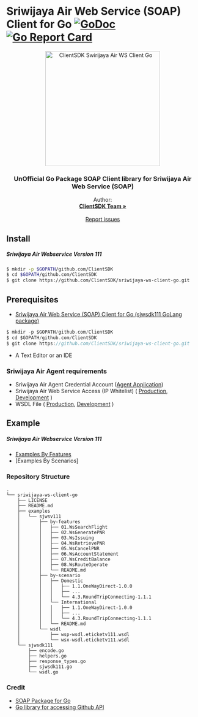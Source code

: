 # Sriwijaya Air Web Service (SOAP) Client for Go [![GoDoc](https://godoc.org/github.com/ClientSDK/sriwijaya-ws-client-go?status.png)](https://godoc.org/github.com/ClientSDK/sriwijaya-ws-client-go) [![Go Report Card](https://goreportcard.com/badge/github.com/ClientSDK/sriwijaya-ws-client-go)](https://goreportcard.com/report/github.com/ClientSDK/sriwijaya-ws-client-go) 


<p align="center">
  <a href="https://github.com/ClientSDK/sriwijaya-ws-client-go">
    <img src="https://upload.wikimedia.org/wikipedia/commons/thumb/e/ea/LOGO_SJ_VERTIKAL.png/320px-LOGO_SJ_VERTIKAL.png" alt="ClientSDK Swirijaya Air WS Client Go" width=300>
  </a>

  <h3 align="center">UnOfficial Go Package SOAP Client library for Sriwijaya Air Web Service (SOAP)</h3>

  <p align="center">
    Author:
    <br>
    <a href="https://github.com/ClientSDK"><strong>ClientSDK Team »</strong></a>
    <br>
    <br>
    <a href="https://github.com/ClientSDK/sriwijaya-ws-client-go/issues">Report issues</a>
  </p>
</p>


## Install

##### Sriwijaya Air Webservice Version 111

```bash
$ mkdir -p $GOPATH/github.com/ClientSDK
$ cd $GOPATH/github.com/ClientSDK
$ git clone https://github.com/ClientSDK/sriwijaya-ws-client-go.git
```

## Prerequisites

- [Sriwijaya Air Web Service (SOAP) Client for Go (sjwsdk111 GoLang package) ](https://github.com/ClientSDK/sriwijaya-ws-client-go)

```Go
$ mkdir -p $GOPATH/github.com/ClientSDK
$ cd $GOPATH/github.com/ClientSDK
$ git clone https://github.com/ClientSDK/sriwijaya-ws-client-go.git
```

- A Text Editor or an IDE

### Sriwijaya Air Agent requirements
- Sriwijaya Air Agent Credential Account ([Agent Application](https://agent.sriwijayaair.co.id/SJ-Eticket/login.php?action=in))
- Sriwijaya Air Web Service Access (IP Whitelist) ( [Production](https://wsp.sriwijayaair.co.id:11443/wsdl.eticketv111/index.php), [Development](https://wsx.sriwijayaair.co.id:11443/wsdl.eticketv111/index.php) )
- WSDL File ( [Production](https://wsp.sriwijayaair.co.id:11443/wsdl.eticketv111/index.php?wsdl), [Development](https://wsx.sriwijayaair.co.id:11443/wsdl.eticketv111/index.php?wsdl) )


## Example

##### Sriwijaya Air Webservice Version 111
- [Examples By Features](examples/sjwsv111/by-features/README.md)
- [Examples By Scenarios]

### Repository Structure
```
.
└── sriwijaya-ws-client-go
    ├── LICENSE
    ├── README.md
    ├── examples
    │   └── sjwsv111
    │       ├── by-features
    │       │   ├── 01.WsSearchFlight
    │       │   ├── 02.WsGeneratePNR
    │       │   ├── 03.WsIssuing
    │       │   ├── 04.WsRetrievePNR
    │       │   ├── 05.WsCancelPNR
    │       │   ├── 06.WsAccountStatement
    │       │   ├── 07.WsCreditBalance
    │       │   ├── 08.WsRouteOperate
    │       │   └── README.md
    │       ├── by-scenario
    │       │   ├── Domestic
    │       │   │   ├── 1.1.OneWayDirect-1.0.0
    │       │   │   ├── ...
    │       │   │   └── 4.3.RoundTripConnecting-1.1.1
    │       │   └── International
    │       │   │   ├── 1.1.OneWayDirect-1.0.0
    │       │   │   ├── ...
    │       │   │   └── 4.3.RoundTripConnecting-1.1.1
    │       │   └── README.md
    │       └── wsdl
    │           ├── wsp-wsdl.eticketv111.wsdl
    │           └── wsx-wsdl.eticketv111.wsdl
    └── sjwsdk111
        ├── encode.go
        ├── helpers.go
        ├── response_types.go
        ├── sjwsdk111.go
        └── wsdl.go
```


### Credit

- [SOAP Package for Go](https://github.com/tiaguinho/gosoap/)
- [Go library for accessing Github API](https://github.com/google/go-github)